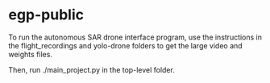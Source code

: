 # egp-public

To run the autonomous SAR drone interface program, use the instructions in the flight_recordings and yolo-drone folders to get the large video and weights files.

Then, run ./main_project.py in the top-level folder.
